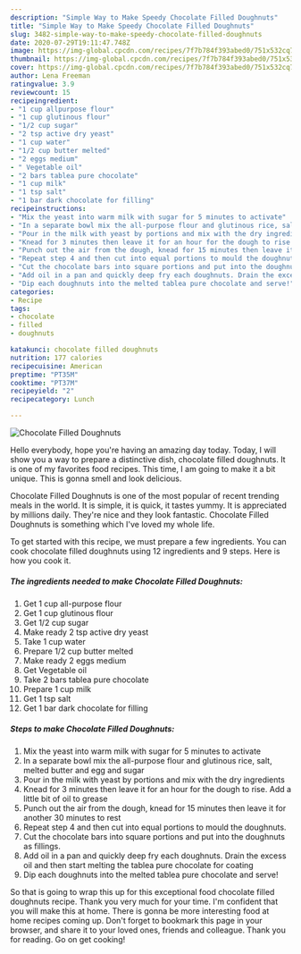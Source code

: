 ```yaml
---
description: "Simple Way to Make Speedy Chocolate Filled Doughnuts"
title: "Simple Way to Make Speedy Chocolate Filled Doughnuts"
slug: 3482-simple-way-to-make-speedy-chocolate-filled-doughnuts
date: 2020-07-29T19:11:47.748Z
image: https://img-global.cpcdn.com/recipes/7f7b784f393abed0/751x532cq70/chocolate-filled-doughnuts-recipe-main-photo.jpg
thumbnail: https://img-global.cpcdn.com/recipes/7f7b784f393abed0/751x532cq70/chocolate-filled-doughnuts-recipe-main-photo.jpg
cover: https://img-global.cpcdn.com/recipes/7f7b784f393abed0/751x532cq70/chocolate-filled-doughnuts-recipe-main-photo.jpg
author: Lena Freeman
ratingvalue: 3.9
reviewcount: 15
recipeingredient:
- "1 cup allpurpose flour"
- "1 cup glutinous flour"
- "1/2 cup sugar"
- "2 tsp active dry yeast"
- "1 cup water"
- "1/2 cup butter melted"
- "2 eggs medium"
- " Vegetable oil"
- "2 bars tablea pure chocolate"
- "1 cup milk"
- "1 tsp salt"
- "1 bar dark chocolate for filling"
recipeinstructions:
- "Mix the yeast into warm milk with sugar for 5 minutes to activate"
- "In a separate bowl mix the all-purpose flour and glutinous rice, salt, melted butter and egg and sugar"
- "Pour in the milk with yeast by portions and mix with the dry ingredients"
- "Knead for 3 minutes then leave it for an hour for the dough to rise. Add a little bit of oil to grease"
- "Punch out the air from the dough, knead for 15 minutes then leave it for another 30 minutes to rest"
- "Repeat step 4 and then cut into equal portions to mould the doughnuts."
- "Cut the chocolate bars into square portions and put into the doughnuts as fillings."
- "Add oil in a pan and quickly deep fry each doughnuts. Drain the excess oil and then start melting the tablea pure chocolate for coating"
- "Dip each doughnuts into the melted tablea pure chocolate and serve!"
categories:
- Recipe
tags:
- chocolate
- filled
- doughnuts

katakunci: chocolate filled doughnuts 
nutrition: 177 calories
recipecuisine: American
preptime: "PT35M"
cooktime: "PT37M"
recipeyield: "2"
recipecategory: Lunch

---
```



![Chocolate Filled Doughnuts](https://img-global.cpcdn.com/recipes/7f7b784f393abed0/751x532cq70/chocolate-filled-doughnuts-recipe-main-photo.jpg)

Hello everybody, hope you're having an amazing day today. Today, I will show you a way to prepare a distinctive dish, chocolate filled doughnuts. It is one of my favorites food recipes. This time, I am going to make it a bit unique. This is gonna smell and look delicious.

Chocolate Filled Doughnuts is one of the most popular of recent trending meals in the world. It is simple, it is quick, it tastes yummy. It is appreciated by millions daily. They're nice and they look fantastic. Chocolate Filled Doughnuts is something which I've loved my whole life.




To get started with this recipe, we must prepare a few ingredients. You can cook chocolate filled doughnuts using 12 ingredients and 9 steps. Here is how you cook it.

<!--inarticleads1-->

##### The ingredients needed to make Chocolate Filled Doughnuts:

1. Get 1 cup all-purpose flour
1. Get 1 cup glutinous flour
1. Get 1/2 cup sugar
1. Make ready 2 tsp active dry yeast
1. Take 1 cup water
1. Prepare 1/2 cup butter melted
1. Make ready 2 eggs medium
1. Get  Vegetable oil
1. Take 2 bars tablea pure chocolate
1. Prepare 1 cup milk
1. Get 1 tsp salt
1. Get 1 bar dark chocolate for filling




<!--inarticleads2-->

##### Steps to make Chocolate Filled Doughnuts:

1. Mix the yeast into warm milk with sugar for 5 minutes to activate
1. In a separate bowl mix the all-purpose flour and glutinous rice, salt, melted butter and egg and sugar
1. Pour in the milk with yeast by portions and mix with the dry ingredients
1. Knead for 3 minutes then leave it for an hour for the dough to rise. Add a little bit of oil to grease
1. Punch out the air from the dough, knead for 15 minutes then leave it for another 30 minutes to rest
1. Repeat step 4 and then cut into equal portions to mould the doughnuts.
1. Cut the chocolate bars into square portions and put into the doughnuts as fillings.
1. Add oil in a pan and quickly deep fry each doughnuts. Drain the excess oil and then start melting the tablea pure chocolate for coating
1. Dip each doughnuts into the melted tablea pure chocolate and serve!




So that is going to wrap this up for this exceptional food chocolate filled doughnuts recipe. Thank you very much for your time. I'm confident that you will make this at home. There is gonna be more interesting food at home recipes coming up. Don't forget to bookmark this page in your browser, and share it to your loved ones, friends and colleague. Thank you for reading. Go on get cooking!
